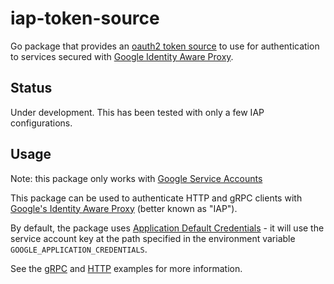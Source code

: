 
# iap-token-source

Go package that provides an [oauth2 token source](https://godoc.org/golang.org/x/oauth2#TokenSource) to use
for authentication to services secured with [Google Identity Aware Proxy](https://cloud.google.com/iap/docs/authentication-howto#authenticating_from_a_service_account).

## Status

Under development.  This has been tested with only a few IAP configurations.

## Usage

Note: this package only works with [Google Service Accounts](https://cloud.google.com/iam/docs/understanding-service-accounts)


This package can be used to authenticate HTTP and gRPC clients with [Google's Identity Aware Proxy](https://cloud.google.com/iap/) (better known as 
"IAP").

By default, the package uses [Application Default Credentials](https://cloud.google.com/video-intelligence/docs/common/auth#authenticating_with_application_default_credentials) - it will use the service account key at the path specified in the environment 
variable `GOOGLE_APPLICATION_CREDENTIALS`.

See the [gRPC](./examples/grpc/) and [HTTP](./examples/http/) examples for more information.
